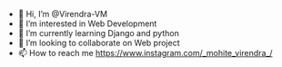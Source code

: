 - 👋 Hi, I’m @Virendra-VM
- 👀 I’m interested in Web Development
- 🌱 I’m currently learning Django and python
- 💞️ I’m looking to collaborate on Web project
- 📫 How to reach me https://www.instagram.com/_mohite_virendra_/

<!---
Virendra-VM/Virendra-VM is a ✨ special ✨ repository because its `README.md` (this file) appears on your GitHub profile.
You can click the Preview link to take a look at your changes.
--->
